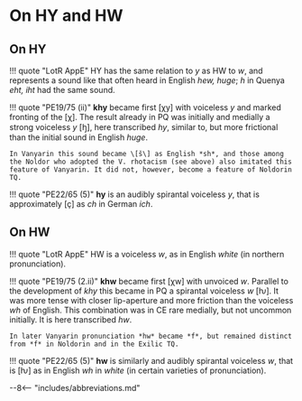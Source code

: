 # On HY and HW

## On HY

!!! quote "LotR AppE"
	HY has the same relation to *y* as HW to *w*, and represents a sound like that often heard in English *hew, huge*; *h* in Quenya *eht, iht* had the same sound.
	
!!! quote "PE19/75 (ii)"
	**khy** became first \[χy\] with voiceless *y* and marked fronting of the \[χ\]. The result already in PQ was initially and medially a strong voiceless *y* \[ꜧ\], here transcribed *hy*, similar to, but more frictional than the initial sound in English *huge*.
	
	In Vanyarin this sound became \[š\] as English *sh*, and those among the Noldor who adopted the V. rhotacism (see above) also imitated this feature of Vanyarin. It did not, however, become a feature of Noldorin TQ.
	
!!! quote "PE22/65 (5)"
	**hy** is an audibly spirantal voiceless *y*, that is approximately \[ç\] as *ch* in German *ich*. 
	
## On HW

!!! quote "LotR AppE"
	HW is a voiceless *w*, as in English *white* (in northern pronunciation). 
	
!!! quote "PE19/75 (2.ii)"
	**khw** became first \[χw\] with unvoiced *w*. Parallel to the development of *khy* this became in PQ a spirantal voiceless *w* \[ƕ\]. It was more tense with closer lip-aperture and more friction than the voiceless *wh* of English. This combination was in CE rare medially, but not uncommon initially. It is here transcribed *hw*.
	
	In later Vanyarin pronunciation *hw* became *f*, but remained distinct from *f* in Noldorin and in the Exilic TQ.
	
!!! quote "PE22/65 (5)"
	**hw** is similarly and audibly spirantal voiceless *w*, that is \[ƕ\] as in English *wh* in *white* (in certain varieties of pronunciation).


--8<-- "includes/abbreviations.md"
